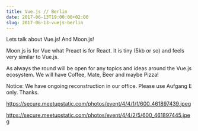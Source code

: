```yaml
---
title: Vue.js // Berlin
date: 2017-06-13T19:00:00+02:00
slug: 2017-06-13-vuejs-berlin
---
```


Lets talk about Vue.js! And Moon.js!

Moon.js is for Vue what Preact is for React. It is tiny (5kb or so) and feels very similar to Vue.js.

As always the round will be open for any topics and ideas around the Vue.js ecosystem. We will have Coffee, Mate, Beer and maybe Pizza!

Notice: We have ongoing reconstruction in our office. Please use Aufgang E only. Thanks.

https://secure.meetupstatic.com/photos/event/4/4/1/f/600_461897439.jpeg

https://secure.meetupstatic.com/photos/event/4/4/2/5/600_461897445.jpeg
